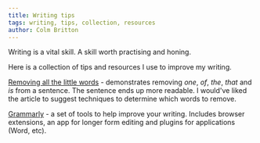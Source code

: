 ```yaml
---
title: Writing tips
tags: writing, tips, collection, resources
author: Colm Britton
---
```


Writing is a vital skill. A skill worth practising and honing.

Here is a collection of tips and resources I use to improve my writing.

[Removing all the little words](https://nicolascole77.medium.com/little-words-that-ruin-sentences-dec9f37c1a02) - demonstrates removing *one*, *of*, *the*, *that* and *is* from a sentence. The sentence ends up more readable. I would've liked the article to suggest techniques to determine which words to remove.

[Grammarly](https://www.grammarly.com/) - a set of tools to help improve your writing. Includes browser extensions, an app for longer form editing and plugins for applications (Word, etc).

